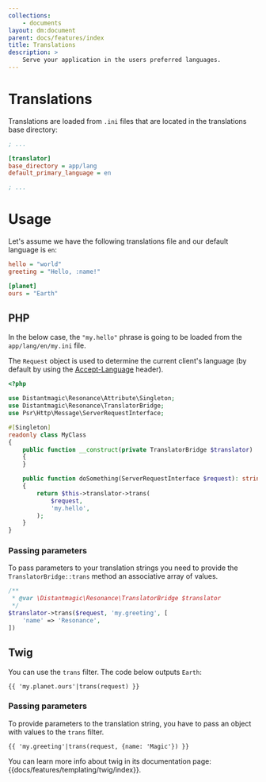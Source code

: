```yaml
---
collections: 
    - documents
layout: dm:document
parent: docs/features/index
title: Translations
description: >
    Serve your application in the users preferred languages.
---
```


# Translations

Translations are loaded from `.ini` files that are located in the translations
base directory:

```ini file:config.ini
; ...

[translator]
base_directory = app/lang
default_primary_language = en

; ...
```

# Usage

Let's assume we have the following translations file and our default language
is `en`:

```ini file:app/lang/my.ini
hello = "world"
greeting = "Hello, :name!"

[planet]
ours = "Earth"
```

## PHP

In the below case, the `"my.hello"` phrase is going to be loaded from the
`app/lang/en/my.ini` file.

The `Request` object is used to determine the current client's language (by 
default by using the [Accept-Language](https://developer.mozilla.org/en-US/docs/Web/HTTP/Headers/Accept-Language)
header).

```php
<?php

use Distantmagic\Resonance\Attribute\Singleton;
use Distantmagic\Resonance\TranslatorBridge;
use Psr\Http\Message\ServerRequestInterface;

#[Singleton]
readonly class MyClass
{
    public function __construct(private TranslatorBridge $translator)
    {
    }

    public function doSomething(ServerRequestInterface $request): string
    {
        return $this->translator->trans(
            $request, 
            'my.hello',
        );
    }
}
```

### Passing parameters

To pass parameters to your translation strings you need to 
provide the `TranslatorBridge::trans` method an associative
array of values.

```php
/**
 * @var \Distantmagic\Resonance\TranslatorBridge $translator
 */
$translator->trans($request, 'my.greeting', [
    'name' => 'Resonance',
])
```

## Twig

You can use the `trans` filter. The code below outputs `Earth`:

```twig
{{ 'my.planet.ours'|trans(request) }}
```

### Passing parameters

To provide parameters to the translation string, you have to pass an
object with values to the `trans` filter.

```twig
{{ 'my.greeting'|trans(request, {name: 'Magic'}) }}
```

You can learn more info about twig in its documentation page: 
{{docs/features/templating/twig/index}}.
